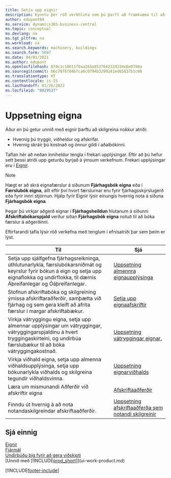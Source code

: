 ```yaml
---
title: Setja upp eignir
description: Kynntu þér röð verkhluta sem þú þarft að framkvæma til að setja upp eignir, eins og t.d. þá sem tengjast vélum eða byggingum.
author: edupont04
ms.service: dynamics365-business-central
ms.topic: conceptual
ms.devlang: na
ms.tgt_pltfrm: na
ms.workload: na
ms.search.keywords: machinery, buildings
ms.search.form: 5607
ms.date: 04/01/2021
ms.author: edupont
ms.openlocfilehash: 874c1c18611f0aa165a8537642324334e8e0798a
ms.sourcegitcommit: 66c78f6f04bfca6c0794b3299241ed65037b1c08
ms.translationtype: HT
ms.contentlocale: is-IS
ms.lasthandoff: 01/26/2022
ms.locfileid: "8029537"
---
```

# <a name="setting-up-fixed-assets"></a>Uppsetning eigna
Áður en þú getur unnið með eignir þarftu að skilgreina nokkur atriði:  

* Hvernig þú tryggir, viðheldur og afskrifar.  
* Hvernig skráir þú kostnað og önnur gildi í aðalbókinni.  

Taflan hér að neðan inniheldur tengla í frekari upplýsingar. Eftir að þú hefur sett þessi atriði upp geturðu byrjað á ýmsum verkefnum. Frekari upplýsingar eru í [Eignir](fa-manage.md).  

> [!NOTE]  
>   Hægt er að skrá eignafærslur á síðunum **Fjárhagsbók eigna** eða í **Færslubók eigna**, allt eftir því hvort færslurnar eru fyrir fjárhagsskýrslugerð eða fyrir innri stjórnun. Hjálp fyrir Eignir lýsir einungis hvernig nota á síðuna **Fjárhagsbók eigna**.  

Þegar þú virkjar aðgerð eignar í **Fjárhagsheildun** hlutanum á síðunni **Afskriftabókarspjald** verður síðan **Fjárhagsbók eigna** notuð til að bóka færslur á aðgerðinni.

Eftirfarandi tafla lýsir röð verkefna með tenglum í efnisatriði þar sem þeim er lýst.  

| Til | Sjá |
| --- | --- |
| Setja upp sjálfgefna fjárhagsreikninga, úthlutunarlykla, færslubókarsniðmát og keyrslur fyrir bókun á eign og setja upp eignaflokka og undirflokka, til dæmis Áþreifanlegar og Óáþreifanlegar. |[Uppsetning almennra eignaupplýsinga](fa-how-setup-general.md) |
| Stofnun afskriftabóka og skilgreining ýmissa afskriftaraðferðir, samþætta við fjárhag og sem gera kleift að afrita færslur í margar afskriftabækur. |[Setja upp eignaafskriftir](fa-how-setup-depreciation.md) |
| Virkja vátryggingu eigna, setja upp almennar upplýsingar um vátryggingar, vátryggingarspjaldinu á hvert tryggingaskírteini, og undirbúa færslubækur til að bóka vátryggingakostnað. |[Uppsetning vátryggingar eignar.](fa-how-setup-insurance.md) |
| Virkja viðhald eigna, setja upp almenna viðhaldsupplýsinga, setja upp bókunarlykla viðhalds og skilgreina tegundir viðhaldsvinna. |[Uppsetning eignarviðhalds](fa-how-setup-maintenance.md) |
| Læra um mismunandi Aðferðir við afskriftir eigna |[Afskriftaaðferðir](fa-depreciation-methods.md) |
| Finndu út hvernig á að nota notandaskilgreindar afskriftaaðferðir. |[Uppsetning afskriftaaðferða sem notandi skilgreinir](fa-how-setup-user-defined-depreciation-method.md) |


## <a name="see-also"></a>Sjá einnig
[Eignir](fa-manage.md)  
[Fjármál](finance.md)  
[Undirbúðu þig fyrir að gera viðskipti](ui-get-ready-business.md)  
[Unnið með [!INCLUDE[prod_short](includes/prod_short.md)]](ui-work-product.md)


[!INCLUDE[footer-include](includes/footer-banner.md)]
